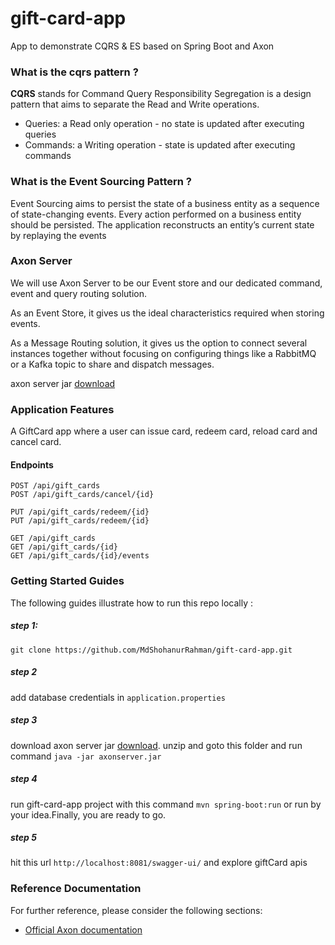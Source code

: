 # gift-card-app
App to demonstrate CQRS &amp; ES based on Spring Boot and Axon

### What is the cqrs pattern ? 

**CQRS** stands for Command Query Responsibility Segregation is a design pattern that aims to separate the Read and Write operations.

* Queries: a Read only operation - no state is updated after executing queries
* Commands: a Writing operation - state is updated after executing commands


### What is the Event Sourcing Pattern ?
Event Sourcing aims to persist the state of a business entity as a sequence of state-changing events. Every action performed on a business entity should be persisted. The application reconstructs an entity’s current state by replaying the events

### Axon Server
We will use Axon Server to be our Event store and our dedicated command, event and query routing solution.

As an Event Store, it gives us the ideal characteristics required when storing events.

As a Message Routing solution, it gives us the option to connect several instances together without focusing on configuring things like a RabbitMQ or a Kafka topic to share and dispatch messages.

axon server jar [download](https://download.axoniq.io/axonserver/AxonServer.zip)

### Application Features
A GiftCard app where a user can issue card, redeem card, reload card and cancel card.

#### Endpoints 
    POST /api/gift_cards
    POST /api/gift_cards/cancel/{id}

    PUT /api/gift_cards/redeem/{id}
    PUT /api/gift_cards/redeem/{id}

    GET /api/gift_cards
    GET /api/gift_cards/{id}
    GET /api/gift_cards/{id}/events



### Getting Started Guides
The following guides illustrate how to run this repo locally :

##### step 1:
`git clone https://github.com/MdShohanurRahman/gift-card-app.git`

##### step 2
add database credentials in `application.properties`

##### step 3
download axon server jar [download](https://download.axoniq.io/axonserver/AxonServer.zip).
unzip and goto this folder and run command `java -jar axonserver.jar`

##### step 4
run gift-card-app project with this command `mvn spring-boot:run` or run by your idea.Finally, you are ready to go.

##### step 5
hit this url `http://localhost:8081/swagger-ui/` and explore giftCard apis


### Reference Documentation
For further reference, please consider the following sections:

* [Official Axon documentation](https://docs.axoniq.io/reference-guide/)